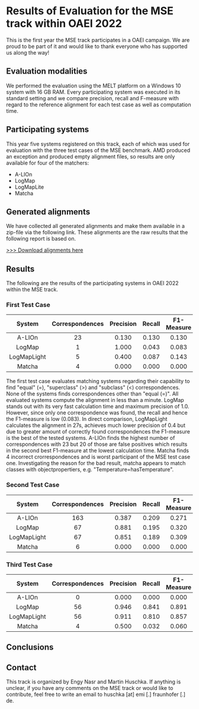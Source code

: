 # Results of Evaluation for the MSE track within OAEI 2022 
This is the first year the MSE track participates in a OAEI campaign. We are proud to be part of it and would like to thank everyone who has supported us along the way!

## Evaluation modalities
We performed the evaluation using the MELT platform on a Windows 10 system with 16 GB RAM. Every participating system was executed in its standard setting and we compare precision, recall and F-measure with regard to the reference alignment for each test case as well as computation time. 

## Participating systems
This year five systems registered on this track, each of which was used for evaluation with the three test cases of the MSE benchmark. AMD produced an exception and produced empty alignment files, so results are only available for four of the matchers:
- A-LIOn
- LogMap
- LogMapLite
- Matcha

## Generated alignments
We have collected all generated alignments and make them available in a zip-file via the following link. These alignments are the raw results that the following report is based on.

[>>> Download alignments here](https://github.com/EngyNasr/MSE-Benchmark/raw/main/Results/OAEI2022/oaei2022-mse_alignments.zip)

## Results

The following are the results of the participating systems in OAEI 2022 within the MSE track.

### First Test Case

| System   | Correspondences | Precision | Recall | F1-Measure | Time [s] |
|:--------:|:--------------------:|:---------:|:------:|:----------:|:--------:|
| A-LIOn   |           23         |   0.130   | 0.130  | 0.130      |   38     |
| LogMap   |            1         |   1.000   | 0.043  | 0.083      |    9     |
| LogMapLight |         5         |   0.400   | 0.087  | 0.143      |   27     |
| Matcha   |            4         |   0.000   | 0.000  | 0.000      |   22     |

The first test case evaluates matching systems regarding their capability to find "equal" (=), "superclass" (>) and "subclass" (<) correspondences. None of the systems finds correspondences other than "equal (=)". All evaluated systems compute the alignment in less than a minute. LogMap stands out with its very fast calculation time and maximum precision of 1.0. However, since only one correspondence was found, the recall and hence the F1-measure is low (0.083). In direct comparison, LogMapLight calculates the alignment in 27s, achieves much lower precision of 0.4 but due to greater amount of correctly found correspondences the F1-measure is the best of the tested systems. A-LIOn finds the highest number of correspondences with 23 but 20 of those are false positives which results in the second best F1-measure at the lowest calculation time. Matcha finds 4 incorrect crorrespondences and is worst participant of the MSE test case one. Investigating the reason for the bad result, matcha appears to match classes with objectpropertiers, e.g. "Temperature=hasTemperature".

### Second Test Case

| System   | Correspondences | Precision | Recall | F1-Measure | Time [s] |
|:--------:|:--------------------:|:---------:|:------:|:----------:|:--------:|
| A-LIOn   |           163        |   0.387   | 0.209  | 0.271      |  208     |
| LogMap   |            67        |   0.881   | 0.195  | 0.320      |    3     |            
| LogMapLight |         67        |   0.851   | 0.189  | 0.309      |   83     |
| Matcha   |            6         |   0.000   | 0.000  | 0.000      |   15     |

### Third Test Case
| System   | Correspondences | Precision | Recall | F1-Measure | Time [s] |
|:--------:|:--------------------:|:---------:|:------:|:----------:|:--------:|
| A-LIOn   |           0          |   0.000   | 0.000  | 0.000      | 135      |
| LogMap   |            56        |   0.946   | 0.841  | 0.891      | 14       |
| LogMapLight |         56        |   0.911   | 0.810  | 0.857      | 84       |
| Matcha   |            4         |   0.500   | 0.032  | 0.060      | 21       |

## Conclusions

## Contact
This track is organized by Engy Nasr and Martin Huschka. If anything is unclear, if you have any comments on the MSE track or would like to contribute, feel free to write an email to huschka [at] emi [.] fraunhofer [.] de.




